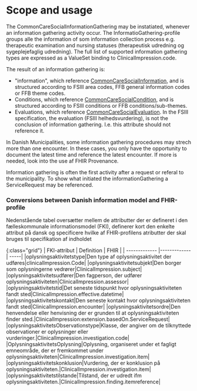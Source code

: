 <!-- StructureDefinition-KLCommonCareSocialInformationGathering-intro.md {% comment %}
*************************************************************************************************
*                                WARNING: DO NOT EDIT THIS FILE                                 *
*                                                                                               *
* This file is generated by SUSHI. Any edits you make to this file will be overwritten.         *
*                                                                                               *
* To change the contents of this file, edit the original source file at:                        *
* ig-data\input\pagecontent\StructureDefinition-KLCommonCareSocialInformationGathering-intro.md *
*************************************************************************************************
{% endcomment %} -->
# Scope and usage
The CommonCareSocialInformationGathering may be instatiated, whenever an information gathering activity occur. The InformatioGathering-profile groups alle the information of som information collection process e.g. therapeutic examination and nursing statuses (therapeutisk udredning og sygeplejefaglig udredning). The full list of supported information gathering types are expressed as a ValueSet binding to ClinicalImpression.code.

The result of an information gathering is:
* "information", which reference [CommonCareSocialInformation](StructureDefinition-KLCommonCareSocialInformation.html), and is structured according to FSIII area codes, FFB general information codes or FFB theme codes.
* Conditions, which reference [CommonCareSocialCondition](StructureDefinition-KLCommonCareSocialCondition.html), and is structured according to FSIII conditions or FFB conditions/sub-themes.
* Evaluations, which reference [CommonCareSocialEvaluation](StructureDefinition-KLCommonCareSocialEvaluation.html). In the FSIII specification, the evaluation (FSIII helhedsvurdering), is not the conclusion of information gathering. I.e. this attribute should not reference it.

In Danish Municipalities, some information gathering procedures may strech more than one encounter. In these cases, you only have the opportunity to document the latest time and reference the latest encounter. If more is needed, look into the use af FHIR Provenance.

Information gathering is often the first activity after a request or referal to the municipality. To show what initiated the informationGathering a ServiceRequest may be referenced.

### Conversions between Danish information model and FHIR-profile

Nedenstående tabel oversætter mellem de attributter der er defineret i den fælleskommunale informationsmodel (FKI), definerer kort den enkelte attribut på dansk og specificere hvilke af FHIR-profilens atributter der skal bruges til specifikation af indholdet

{:class="grid"}
|   FKI-attribut      | Definition        | FHIR  |
| ------------- |-------------| -----|
|oplysningsaktivitetstype|Den type af oplysningsaktivitet der udføres|clinicalImpression.Code|
|oplysningsaktivitetsubjekt|Den borger som oplysningerne vedrører|ClinicalImpression.subject|
|oplysningsaktivitetsudfører|Den fagperson, der udfører oplysningsaktiviteten|ClinicalImpression.assessor|
|oplysningsaktivitetstid|Det seneste tidspunkt hvor oplysningsaktiviteten fandt sted|ClinicalImpression.effective.datetime|
|oplysningsaktivitetskontakt|Den seneste kontakt hvor oplysningsaktiviteten fandt sted|ClinicalImpression.encounter|
|oplysningsaktivitetsordre|Den henvendelse eller henvisning der er grunden til at oplysningsaktiviteten finder sted.|ClinicalImpression:extension.basedOn.ServiceRequest|
|oplysningsaktivitetsObservationstype|Klasse, der angiver om de tilknyttede observationer er oplysninger eller vurderinger.|ClinicalImpression.investigation.code|
|OplysningsaktivitetsOplysning|Oplysning, organiseret under et fagligt emneområde, der er fremkommet under oplysningsaktiviteten|ClinicalImpression.investigation.item|
|oplysningsaktivitetskonklusion|Vurdering, der er konklusion på oplysningsaktiviteten.|ClinicalImpression.investigation.item|
|oplysningsaktivitetstilstande|Tilstand, der er udredt ifm oplysningsaktiviteten.|ClinicalImpression.finding.itemreference|





















